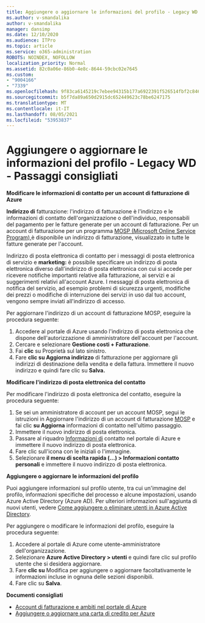 ```yaml
---
title: Aggiungere o aggiornare le informazioni del profilo - Legacy WD - Passaggi consigliati
ms.author: v-smandalika
author: v-smandalika
manager: dansimp
ms.date: 12/10/2020
ms.audience: ITPro
ms.topic: article
ms.service: o365-administration
ROBOTS: NOINDEX, NOFOLLOW
localization_priority: Normal
ms.assetid: 82c0a06e-86b0-4e8c-8644-59cbc02e7645
ms.custom:
- "9004166"
- "7339"
ms.openlocfilehash: 9f83ca6145219c7ebee94315b177a6922391f526514fbf2c846f9a26a44228ba
ms.sourcegitcommit: b5f7da89a650d2915dc652449623c78be6247175
ms.translationtype: MT
ms.contentlocale: it-IT
ms.lasthandoff: 08/05/2021
ms.locfileid: "53953837"
---
```

# <a name="add-or-update-profile-information---legacy-wd---recommended-steps"></a>Aggiungere o aggiornare le informazioni del profilo - Legacy WD - Passaggi consigliati

**Modificare le informazioni di contatto per un account di fatturazione di Azure**

**Indirizzo di** fatturazione: l'indirizzo di fatturazione è l'indirizzo e le informazioni di contatto dell'organizzazione o dell'individuo, responsabili del pagamento per le fatture generate per un account di fatturazione. Per un account di fatturazione per un programma [MOSP (Microsoft Online Service Program),](https://docs.microsoft.com/azure/cost-management-billing/manage/change-azure-account-profile#update-an-mosp-billing-account-address)è disponibile un indirizzo di fatturazione, visualizzato in tutte le fatture generate per l'account.

Indirizzo di posta elettronica di contatto [](https://docs.microsoft.com/azure/cost-management-billing/manage/change-azure-account-profile#change-your-contact-email-address) per i messaggi di posta elettronica di servizio e **marketing:** è possibile specificare un indirizzo di posta elettronica diverso dall'indirizzo di posta elettronica con cui si accede per ricevere notifiche importanti relative alla fatturazione, ai servizi e ai suggerimenti relativi all'account Azure. I messaggi di posta elettronica di notifica del servizio, ad esempio problemi di sicurezza urgenti, modifiche dei prezzi o modifiche di interruzione dei servizi in uso dal tuo account, vengono sempre inviati all'indirizzo di accesso.

Per aggiornare l'indirizzo di un account di fatturazione MOSP, eseguire la procedura seguente:
1. Accedere al portale di Azure usando l'indirizzo di posta elettronica che dispone dell'autorizzazione di amministratore dell'account per l'account.
2. Cercare e selezionare **Gestione costi + Fatturazione**. 
3. Fai **clic** su Proprietà sul lato sinistro. 
4. Fare **clic su Aggiorna indirizzo** di fatturazione per aggiornare gli indirizzi di destinazione della vendita e della fattura. Immettere il nuovo indirizzo e quindi fare clic su **Salva.**

**Modificare l'indirizzo di posta elettronica del contatto** 

Per modificare l'indirizzo di posta elettronica del contatto, eseguire la procedura seguente:
1. Se sei un amministratore di account per un account MOSP, segui le istruzioni in Aggiornare l'indirizzo di un account di fatturazione [MOSP](https://docs.microsoft.com/azure/cost-management-billing/manage/change-azure-account-profile#update-an-mosp-billing-account-address) e fai clic **su Aggiorna** informazioni di contatto nell'ultimo passaggio. 
2. Immettere il nuovo indirizzo di posta elettronica. 
3. Passare al riquadro [Informazioni di](https://ms.portal.azure.com/) contatto nel portale di Azure e immettere il nuovo indirizzo di posta elettronica. 
4. Fare clic sull'icona con le iniziali o l'immagine. 
5. Selezionare **il menu di scelta rapida (...) > Informazioni contatto personali** e immettere il nuovo indirizzo di posta elettronica.

**Aggiungere o aggiornare le informazioni del profilo**

Puoi aggiungere informazioni sul profilo utente, tra cui un'immagine del profilo, informazioni specifiche del processo e alcune impostazioni, usando Azure Active Directory (Azure AD). Per ulteriori informazioni sull'aggiunta di nuovi utenti, vedere [Come aggiungere o eliminare utenti in Azure Active Directory](https://docs.microsoft.com/azure/active-directory/fundamentals/add-users-azure-active-directory).

Per aggiungere o modificare le informazioni del profilo, eseguire la procedura seguente:

1. Accedere al portale di Azure come utente-amministratore dell'organizzazione.
2. Selezionare **Azure Active Directory > utenti** e quindi fare clic sul profilo utente che si desidera aggiornare. 
3. Fare **clic su** Modifica per aggiungere o aggiornare facoltativamente le informazioni incluse in ognuna delle sezioni disponibili. 
4. Fare clic su **Salva**.

**Documenti consigliati**

- [Account di fatturazione e ambiti nel portale di Azure](https://docs.microsoft.com/azure/cost-management-billing/manage/view-all-accounts) 
- [Aggiungere o aggiornare una carta di credito per Azure](https://docs.microsoft.com/azure/cost-management-billing/manage/change-credit-card)


